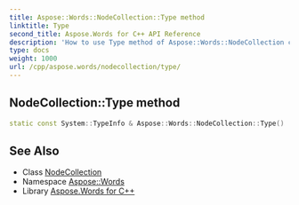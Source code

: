 ```yaml
---
title: Aspose::Words::NodeCollection::Type method
linktitle: Type
second_title: Aspose.Words for C++ API Reference
description: 'How to use Type method of Aspose::Words::NodeCollection class in C++.'
type: docs
weight: 1000
url: /cpp/aspose.words/nodecollection/type/
---
```

## NodeCollection::Type method




```cpp
static const System::TypeInfo & Aspose::Words::NodeCollection::Type()
```

## See Also

* Class [NodeCollection](../)
* Namespace [Aspose::Words](../../)
* Library [Aspose.Words for C++](../../../)
